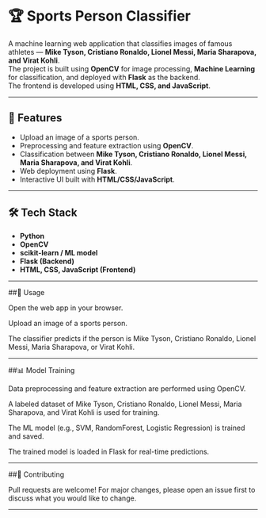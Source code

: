 # 🏆 Sports Person Classifier  

A machine learning web application that classifies images of famous athletes — **Mike Tyson, Cristiano Ronaldo, Lionel Messi, Maria Sharapova, and Virat Kohli**.  
The project is built using **OpenCV** for image processing, **Machine Learning** for classification, and deployed with **Flask** as the backend.  
The frontend is developed using **HTML, CSS, and JavaScript**.  

---

## 🚀 Features  
- Upload an image of a sports person.  
- Preprocessing and feature extraction using **OpenCV**.  
- Classification between **Mike Tyson, Cristiano Ronaldo, Lionel Messi, Maria Sharapova, and Virat Kohli**.  
- Web deployment using **Flask**.  
- Interactive UI built with **HTML/CSS/JavaScript**.  

---

## 🛠️ Tech Stack  
- **Python**  
- **OpenCV**  
- **scikit-learn / ML model**  
- **Flask (Backend)**  
- **HTML, CSS, JavaScript (Frontend)**  

---

##📸 Usage

Open the web app in your browser.

Upload an image of a sports person.

The classifier predicts if the person is Mike Tyson, Cristiano Ronaldo, Lionel Messi, Maria Sharapova, or Virat Kohli.

---

##📊 Model Training

Data preprocessing and feature extraction are performed using OpenCV.

A labeled dataset of Mike Tyson, Cristiano Ronaldo, Lionel Messi, Maria Sharapova, and Virat Kohli is used for training.

The ML model (e.g., SVM, RandomForest, Logistic Regression) is trained and saved.

The trained model is loaded in Flask for real-time predictions.

---

##🤝 Contributing

Pull requests are welcome! For major changes, please open an issue first to discuss what you would like to change.

---
